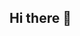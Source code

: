 ## Hi there 👋

<!--
**vedantvar/vedantvar** is a ✨ _special_ ✨ repository because its `README.md` (this file) appears on your GitHub profile.

Here are some ideas to get you started:

- 🔭 I’m currently working on my personal project
- 🌱 I’m currently learning Python and C++
- 👯 I’m looking to collaborate on MACHINE LEARNING
- 🤔 I’m looking for help with AI
- 💬 Ask me about VAr
- 📫 How to reach me: ??
- 😄 Pronouns: he/him
- ⚡ Fun fact: ///
-->
